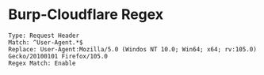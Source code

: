 # Burp-Cloudflare Regex
```
Type: Request Header
Match: ^User-Agent.*$
Replace: User-Agent:Mozilla/5.0 (Windos NT 10.0; Win64; x64; rv:105.0) Gecko/20100101 Firefox/105.0
Regex Match: Enable
```
